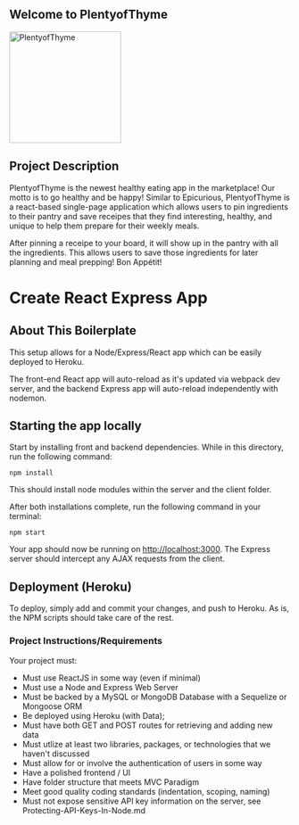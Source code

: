 
## Welcome to PlentyofThyme

<img width="200" align = "center" alt="PlentyofThyme" src="https://plenty-of-thyme.herokuapp.com/">

## Project Description

PlentyofThyme is the newest healthy eating app in the marketplace! Our motto is to go healthy and be happy! Similar to Epicurious, PlentyofThyme is a react-based single-page application which allows users to pin ingredients to their pantry and save receipes that they find interesting, healthy, and unique to help them prepare for their weekly meals. 

After pinning a receipe to your board, it will show up in the pantry with all the ingredients. This allows users to save those ingredients for later planning and meal prepping! 
Bon Appétit! 



# Create React Express App

## About This Boilerplate

This setup allows for a Node/Express/React app which can be easily deployed to Heroku.

The front-end React app will auto-reload as it's updated via webpack dev server, and the backend Express app will auto-reload independently with nodemon.

## Starting the app locally

Start by installing front and backend dependencies. While in this directory, run the following command:

```
npm install
```

This should install node modules within the server and the client folder.

After both installations complete, run the following command in your terminal:

```
npm start
```

Your app should now be running on <http://localhost:3000>. The Express server should intercept any AJAX requests from the client.

## Deployment (Heroku)

To deploy, simply add and commit your changes, and push to Heroku. As is, the NPM scripts should take care of the rest.

### Project Instructions/Requirements
Your project must:
* Must use ReactJS in some way (even if minimal)
* Must use a Node and Express Web Server
* Must be backed by a MySQL or MongoDB Database with a Sequelize or Mongoose ORM
* Be deployed using Heroku (with Data);
* Must have both GET and POST routes for retrieving and adding new data
* Must utlize at least two libraries, packages, or technologies that we haven't discussed
* Must allow for or involve the authentication of users in some way
* Have a polished frontend / UI
* Have folder structure that meets MVC Paradigm
* Meet good quality coding standards (indentation, scoping, naming)
* Must not expose sensitive API key information on the server, see Protecting-API-Keys-In-Node.md

